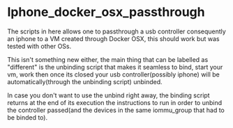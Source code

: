# Iphone_docker_osx_passthrough
The scripts in here allows one to passthrough a usb controller consequently an iphone to a VM created through Docker OSX, this should work but was tested with other OSs.

This isn't something new either, the main thing that can be labelled as "different" is the unbinding script that makes it seamless to bind, start your vm, work then once its closed your usb controller(possibly iphone) will be automatically(through the unbinding script) unbinded.

In case you don't want to use the unbind right away, the binding script returns at the end of its execution the instructions to run in order to unbind the controller passed(and the devices in the same iommu_group that had to be binded to).
